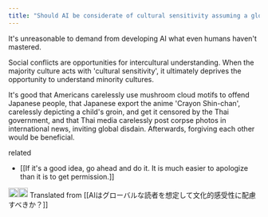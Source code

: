 ```yaml
---
title: "Should AI be considerate of cultural sensitivity assuming a global readership?"
---
```


It's unreasonable to demand from developing AI what even humans haven't mastered.

Social conflicts are opportunities for intercultural understanding. When the majority culture acts with 'cultural sensitivity', it ultimately deprives the opportunity to understand minority cultures.

It's good that Americans carelessly use mushroom cloud motifs to offend Japanese people, that Japanese export the anime 'Crayon Shin-chan', carelessly depicting a child's groin, and get it censored by the Thai government, and that Thai media carelessly post corpse photos in international news, inviting global disdain. Afterwards, forgiving each other would be beneficial.

related
- [[If it's a good idea, go ahead and do it. It is much easier to apologize than it is to get permission.]]

<img src='https://scrapbox.io/api/pages/nishio/en/icon' alt='en.icon' height="19.5"/><img src='https://scrapbox.io/api/pages/nishio/Bashi/icon' alt='Bashi.icon' height="19.5"/>
Translated from [[AIはグローバルな読者を想定して文化的感受性に配慮すべきか？]]
